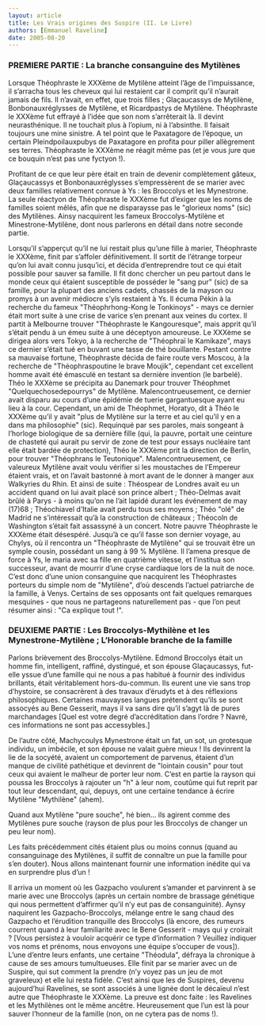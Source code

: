 ```yaml
---
layout: article
title: Les Vrais origines des Suspire (II. Le Livre)
authors: [Emmanuel Raveline]
date: 2005-08-20
---
```


### PREMIERE PARTIE : La branche consanguine des Mytilènes

Lorsque Théophraste le XXXème de Mytilène atteint l’âge de l’impuissance, il s’arracha tous les cheveux qui lui restaient car il comprit qu’il n’aurait jamais de fils. Il n’avait, en effet, que trois filles ; Glaçaucassys de Mytilène, Bonbonauxréglysses de Mytilène, et Ricardpastys de Mytilène. Théophraste le XXXème fut effrayé à l’idée que son nom s’arrêterait là. Il devint neurasthénique. Il ne touchait plus à l’opium, ni à l’absinthe. Il faisait toujours une mine sinistre. A tel point que le Paxatagore de l’époque, un certain Pleindpoilauxpubys de Paxatagore en profita pour piller allègrement ses terres. Théophraste le XXXème ne réagit même pas (et je vous jure que ce bouquin n’est pas une fyctyon !).

Profitant de ce que leur père était en train de devenir complètement gâteux, Glaçaucassys et Bonbonauxréglysses s’empressèrent de se marier avec deux familles relativement connue à Ys : les Broccolys et les Mynestrone. La seule réactyon de Théophraste le XXXème fut d’exiger que les noms de familles soient mêlés, afin que ne disparaysse pas le "glorieux noms" (sic) des Mytilènes. Ainsy nacquirent les fameux Broccolys-Mytilène et Minestrone-Mytilène, dont nous parlerons en détail dans notre seconde partie.

Lorsqu’il s’apperçut qu’il ne lui restait plus qu’une fille à marier, Théophraste le XXXème, finit par s’affoler définitivement. Il sortit de l’étrange torpeur qu’on lui avait connu jusqu’ici, et décida d’entreprendre tout ce qui était possible pour sauver sa famille. Il fit donc chercher un peu partout dans le monde ceux qui étaient susceptible de posséder le "sang pur" (sic) de sa famille, pour la plupart des anciens cadets, chassés de la mayson ou promys à un avenir médiocre s’yls restaient à Ys. Il écuma Pékin à la recherche du fameux "Théophrhong-Kong le Tonkinoys" - mays ce dernier était mort suite à une crise de varice s’en prenant aux veines du cortex. Il partit à Melbourne trouver "Théophraste le Kangouresque", mais apprit qu’il s’était pendu à un émeu suite à une déceptyon amoureuse. Le XXXème se dirigea alors vers Tokyo, à la recherche de "Théophraï le Kamikaze", mays ce dernier s’était tué en buvant une tasse de thé bouillante. Pestant contre sa mauvaise fortune, Théophraste décida de faire route vers Moscou, à la recherche de "Théophraspoutine le brave Moujik", cependant cet excellent homme avait été émasculé en testant sa dernière invention (le barbelé). Théo le XXXème se précipita au Danemark pour trouver Théophmet "Quelquechosedepourrys" de Mytilène. Malencontrueusement, ce dernier avait disparu au cours d’une épidémie de tuerie gargantuesque ayant eu lieu à la cour. Cependant, un ami de Théophmet, Horatyo, dit à Théo le XXXème qu’il y avait "plus de Mytilène sur la terre et au ciel qu’il y en a dans ma philosophie" (sic). Requinqué par ses paroles, mais songeant à l’horloge biologique de sa dernière fille (qui, la pauvre, portait une ceinture de chasteté qui aurait pu servir de zone de test pour essays nucléaire tant elle était bardée de protection), Théo le XXXème prit la direction de Berlin, pour trouver "Théophrans le Teutonique". Malencontrueusement, ce valeureux Mytilène avait voulu vérifier si les moustaches de l’Empereur étaient vrais, et on l’avait bastonné à mort avant de le donner à manger aux Walkyries du Rhin. Et ainsi de suite : Théospear de Londres avait eu un accident quand on lui avait placé son prince albert ; Théo-Delmas avait brûlé à Parys - à moins qu’on ne l’ait lapidé durant les événement de may (17)68 ; Théochiavel d’Italie avait perdu tous ses moyens ; Théo "olé" de Madrid ne s’intéressait qu’à la construction de châteaux ; Théocoln de Washington s’était fait assassyné à un concert. Notre pauvre Théophraste le XXXème était désespéré. Jusqu’à ce qu’il fasse son dernier voyage, au Chylys, où il rencontra un "Théophraste de Mytilène" qui se trouvait être un symple cousin, possédant un sang à 99 % Mytilène. Il l’amena presque de force à Ys, le maria avec sa fille en quatrième vitesse, et l’institua son successeur, avant de mourrir d’une cryse cardiaque lors de la nuit de noce. C’est donc d’une union consanguine que nacquirent les Théophrastes porteurs du simple nom de "Mytilène", d’où descends l’actuel patriarche de la famille, à Venys. Certains de ses opposants ont fait quelques remarques mesquines - que nous ne partageons naturellement pas - que l’on peut résumer ainsi : "Ca explique tout !".

### DEUXIEME PARTIE : Les Broccolys-Mythilène et les Mynestrone-Mytilène ; L’Honorable branche de la famille

Parlons brièvement des Broccolys-Mytilène. Edmond Broccolys était un homme fin, intelligent, raffiné, dystingué, et son épouse Glaçaucassys, fut-elle yssue d’une famille qui ne nous a pas habitué à fournir des individus brillants, était véritablement hors-du-commun. Ils eurent une vie sans trop d’hystoire, se consacrèrent à des travaux d’érudyts et à des réflexions philosophiques. Certaines mauvayses langues prétendent qu’ils se sont assocyés au Bene Gesserit, mays il va sans dire qu’il s’agyt là de pures marchandages [Quel est votre degré d’accréditation dans l’ordre ? Navré, ces informations ne sont pas accessybles.]

De l’autre côté, Machycoulys Mynestrone était un fat, un sot, un grotesque individu, un imbécile, et son épouse ne valait guère mieux ! Ils devinrent la lie de la socyété, avaient un comportement de parvenus, étaient d’un manque de civilité pathétique et devinrent de "lointain cousin" pour tout ceux qui avaient le malheur de porter leur nom. C’est en partie la rayson qui poussa les Broccolys à rajouter un "h" à leur nom, coutûme qui fut reprit par tout leur descendant, qui, depuys, ont une certaine tendance à écrire Mytilène "Mythilène" (ahem).

Quand aux Mytilène "pure souche", hé bien... ils agirent comme des Mytilènes pure souche (rayson de plus pour les Broccolys de changer un peu leur nom).

Les faits précédemment cités étaient plus ou moins connus (quand au consanguinage des Mytilènes, il suffit de connaître un pue la famille pour s’en douter). Nous allons maintenant fournir une information inédite qui va en surprendre plus d’un !

Il arriva un moment où les Gazpacho voulurent s’amander et parvinrent à se marie avec une Broccolys (après un certain nombre de brassage génétique qui nous permettent d’affirmer qu’il n’y eut pas de consanguinité). Aynsy naquirent les Gazpacho-Broccolys, mélange entre le sang chaud des Gazpacho et l’érudition tranquille des Broccolys (là encore, des rumeurs courrent quand à leur familiarité avec le Bene Gesserit - mays qui y croirait ? [Vous persistez à vouloir acquérir ce type d’information ? Veuillez indiquer vos noms et prénoms, nous envoyons une équipe s’occuper de vous]). L’une d’entre leurs enfants, une certaine "Théodula", défraya la chronique à cause de ses amours tumultueuses. Elle finit par se marier avec un de Suspire, qui sut comment la prendre (n’y voyez pas un jeu de mot graveleux) et elle lui resta fidèle. C’est ainsi que les de Suspires, devenu aujourd’hui Ravelines, se sont associés à une lignée dont le décaïeul n’est autre que Théophraste le XXXème. La preuve est donc faite : les Ravelines et les Mythilènes ont le même ancêtre. Heureusement que l’un est là pour sauver l’honneur de la famille (non, on ne cytera pas de noms !).